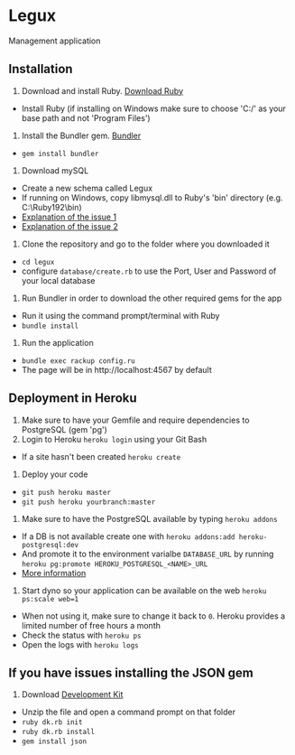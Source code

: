Legux
=====

Management application

Installation
------------
1. Download and install Ruby. [Download Ruby](http://www.ruby-lang.org/en/downloads/)
 * Install Ruby (if installing on Windows make sure to choose 'C:/' as your base path and not 'Program Files')
1. Install the Bundler gem. [Bundler](http://gembundler.com/)
 * ``gem install bundler``
1. Download mySQL
 * Create a new schema called Legux
 * If running on Windows, copy libmysql.dll to Ruby's 'bin' directory (e.g. C:\Ruby192\bin)
 * [Explanation of the issue 1](http://stackoverflow.com/questions/1208029/193-1-is-not-a-valid-win32-application-bug-with-a-new-rails-application)
 * [Explanation of the issue 2](http://stackoverflow.com/questions/8740868/mysql2-gem-compiled-for-wrong-mysql-client-library)
1. Clone the repository and go to the folder where you downloaded it
 * ``cd legux``
 * configure ``database/create.rb`` to use the Port, User and Password of your local database
1. Run Bundler in order to download the other required gems for the app
 * Run it using the command prompt/terminal with Ruby
 * ``bundle install``
1. Run the application
 * ``bundle exec rackup config.ru``
 * The page will be in http://localhost:4567 by default
 
Deployment in Heroku
------------
1. Make sure to have your Gemfile and require dependencies to PostgreSQL (gem 'pg')
1. Login to Heroku ``heroku login`` using your Git Bash
 * If a site hasn't been created ``heroku create``
1. Deploy your code
 * ``git push heroku master``
 * ``git push heroku yourbranch:master``
1. Make sure to have the PostgreSQL available by typing ``heroku addons``
 * If a DB is not available create one with ``heroku addons:add heroku-postgresql:dev``
 * And promote it to the environment varialbe ``DATABASE_URL`` by running ``heroku pg:promote HEROKU_POSTGRESQL_<NAME>_URL``
 * [More information](https://devcenter.heroku.com/articles/heroku-postgresql)
1. Start dyno so your application can be available on the web ``heroku ps:scale web=1``
 * When not using it, make sure to change it back to ``0``. Heroku provides a limited number of free hours a month
 * Check the status with ``heroku ps``
 * Open the logs with ``heroku logs``

If you have issues installing the JSON gem
------------
1. Download [Development Kit](http://rubyinstaller.org/downloads/)
 * Unzip the file and open a command prompt on that folder
 * ``ruby dk.rb init``
 * ``ruby dk.rb install``
 * ``gem install json``